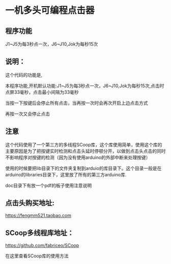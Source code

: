 # 一机多头可编程点击器

## 程序功能

J1~J5为每3秒点一次，J6~J10,Jok为每秒15次

## 说明：

这个代码的功能是,

本程序功能,开机默认功能:J1~J5为每3秒点一次，J6~J10,Jok为每秒15次,点击时点屏33毫秒，点击最小间隔为33毫秒

当按一下按键后会停止所有点击，当再按一次时会再次开启上边点击方式

再按一次又会停止点击


## 注意

这个代码使用了一个第三方的多线程SCoop库，这个库使用简单，使用这个库的主要原因是为了把按键实时检测和点击头延时停顿分开，以做到点击头点击的同时不影响程序对按键的检测（因为没有使用arduino的外部中断来处理按键）

使用的时候要把lib目录下的文件夹复制到arduio的库目录下。这个目录一般是在arduino的libraries目录下，这里放了所有的第三方arduino库.

doc目录下有放一个pdf的板子使用注意说明

## 点击头购买地址:

https://fengmm521.taobao.com

## SCoop多线程库地址：

https://github.com/fabriceo/SCoop

在这里查看SCoop库的使用方法